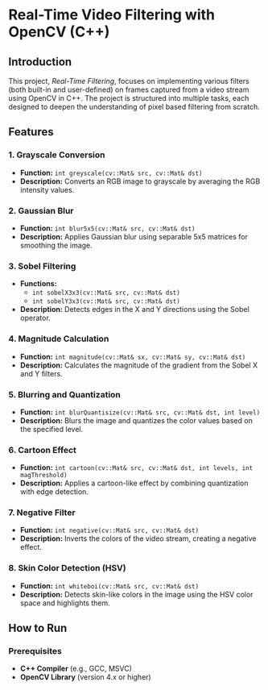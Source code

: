 # Real-Time Video Filtering with OpenCV (C++)

## Introduction

This project, *Real-Time Filtering*, focuses on implementing various filters (both built-in and user-defined) on frames captured from a video stream using OpenCV in C++. The project is structured into multiple tasks, each designed to deepen the understanding of pixel based filtering from scratch.

## Features

### 1. Grayscale Conversion
- **Function:** `int greyscale(cv::Mat& src, cv::Mat& dst)`
- **Description:** Converts an RGB image to grayscale by averaging the RGB intensity values.

### 2. Gaussian Blur
- **Function:** `int blur5x5(cv::Mat& src, cv::Mat& dst)`
- **Description:** Applies Gaussian blur using separable 5x5 matrices for smoothing the image.

### 3. Sobel Filtering
- **Functions:**
  - `int sobelX3x3(cv::Mat& src, cv::Mat& dst)`
  - `int sobelY3x3(cv::Mat& src, cv::Mat& dst)`
- **Description:** Detects edges in the X and Y directions using the Sobel operator.

### 4. Magnitude Calculation
- **Function:** `int magnitude(cv::Mat& sx, cv::Mat& sy, cv::Mat& dst)`
- **Description:** Calculates the magnitude of the gradient from the Sobel X and Y filters.

### 5. Blurring and Quantization
- **Function:** `int blurQuantisize(cv::Mat& src, cv::Mat& dst, int level)`
- **Description:** Blurs the image and quantizes the color values based on the specified level.

### 6. Cartoon Effect
- **Function:** `int cartoon(cv::Mat& src, cv::Mat& dst, int levels, int magThreshold)`
- **Description:** Applies a cartoon-like effect by combining quantization with edge detection.

### 7. Negative Filter
- **Function:** `int negative(cv::Mat& src, cv::Mat& dst)`
- **Description:** Inverts the colors of the video stream, creating a negative effect.

### 8. Skin Color Detection (HSV)
- **Function:** `int whiteboi(cv::Mat& src, cv::Mat& dst)`
- **Description:** Detects skin-like colors in the image using the HSV color space and highlights them.

## How to Run

### Prerequisites
- **C++ Compiler** (e.g., GCC, MSVC)
- **OpenCV Library** (version 4.x or higher)
